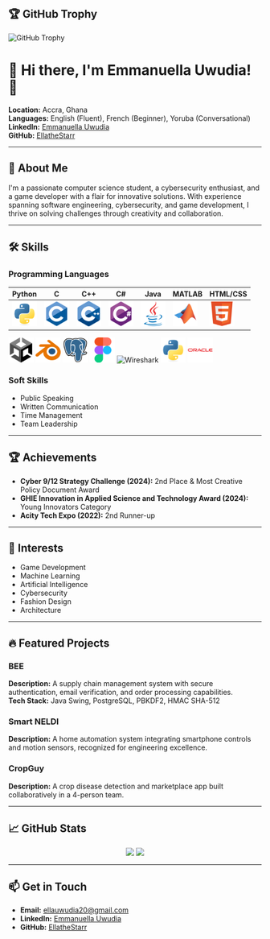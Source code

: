 ## 🏆 GitHub Trophy
![GitHub Trophy](https://github-profile-trophy.vercel.app/?username=ellathestarr&theme=algolia)

# 🌟 Hi there, I'm Emmanuella Uwudia! 👋  

**Location:** Accra, Ghana  
**Languages:** English (Fluent), French (Beginner), Yoruba (Conversational)  
**LinkedIn:** [Emmanuella Uwudia](https://www.linkedin.com/in/emmanuella-uwudia)  
**GitHub:** [EllatheStarr](https://github.com/EllatheStarr)

---

## 🚀 About Me  

I'm a passionate computer science student, a cybersecurity enthusiast, and a game developer with a flair for innovative solutions. With experience spanning software engineering, cybersecurity, and game development, I thrive on solving challenges through creativity and collaboration.  

---

## 🛠 Skills  

### **Programming Languages**  
| Python | C | C++ | C# | Java | MATLAB | HTML/CSS |  
|--------|---|-----|----|------|--------|-----------|  
| <img src="https://github.com/devicons/devicon/blob/master/icons/python/python-original.svg" title="Python" alt="Python" width="50" height="50"/> | <img src="https://github.com/devicons/devicon/blob/master/icons/c/c-original.svg" title="C" alt="C" width="50" height="50"/> | <img src="https://github.com/devicons/devicon/blob/master/icons/cplusplus/cplusplus-original.svg" title="C++" alt="C++" width="50" height="50"/> | <img src="https://github.com/devicons/devicon/blob/master/icons/csharp/csharp-original.svg" title="C#" alt="C#" width="50" height="50"/> | <img src="https://github.com/devicons/devicon/blob/master/icons/java/java-original.svg" title="Java" alt="Java" width="50" height="50"/> | <img src="https://github.com/devicons/devicon/blob/master/icons/matlab/matlab-original.svg" title="MATLAB" alt="MATLAB" width="50" height="50"/> | <img src="https://github.com/devicons/devicon/blob/master/icons/html5/html5-original.svg" title="HTML" alt="HTML" width="50" height="50"/> |  

<img src="https://github.com/devicons/devicon/blob/master/icons/unity/unity-original.svg" title="Unity" alt="Unity" width="50" height="50"/>	<img src="https://github.com/devicons/devicon/blob/master/icons/blender/blender-original.svg" title="Blender" alt="Blender" width="50" height="50"/>	<img src="https://github.com/devicons/devicon/blob/master/icons/postgresql/postgresql-original.svg" title="PostgreSQL" alt="PostgreSQL" width="50" height="50"/>	<img src="https://github.com/devicons/devicon/blob/master/icons/figma/figma-original.svg" title="Figma" alt="Figma" width="50" height="50"/>	<img src="https://github.com/devicons/devicon/blob/master/icons/wireshark/wireshark-original.svg" title="Wireshark" alt="Wireshark" width="50" height="50"/>	<img src="https://github.com/devicons/devicon/blob/master/icons/python/python-original.svg" title="Netmiko" alt="Netmiko" width="50" height="50"/>	<img src="https://github.com/devicons/devicon/blob/master/icons/oracle/oracle-original.svg" title="Oracle" alt="Oracle" width="50" height="50"/>

### **Soft Skills**  
- Public Speaking  
- Written Communication  
- Time Management  
- Team Leadership  

---

## 🏆 Achievements  

- **Cyber 9/12 Strategy Challenge (2024):** 2nd Place & Most Creative Policy Document Award  
- **GHIE Innovation in Applied Science and Technology Award (2024):** Young Innovators Category  
- **Acity Tech Expo (2022):** 2nd Runner-up  

---

## 🌱 Interests  

- Game Development  
- Machine Learning  
- Artificial Intelligence  
- Cybersecurity  
- Fashion Design  
- Architecture  

---

## 🔥 Featured Projects  

### **BEE**  
**Description:** A supply chain management system with secure authentication, email verification, and order processing capabilities.  
**Tech Stack:** Java Swing, PostgreSQL, PBKDF2, HMAC SHA-512  

### **Smart NELDI**  
**Description:** A home automation system integrating smartphone controls and motion sensors, recognized for engineering excellence.  

### **CropGuy**  
**Description:** A crop disease detection and marketplace app built collaboratively in a 4-person team.  

---

## 📈 GitHub Stats  

<div align="center">
  <img src="https://streak-stats.demolab.com/?user=EllatheStarr&theme=transparent" height="180em" />
  <img src="https://github-readme-stats.vercel.app/api/top-langs/?username=EllatheStarr&layout=compact&theme=transparent" height="180em" />
</div>  

---

## 📫 Get in Touch  

- **Email:** [ellauwudia20@gmail.com](mailto:ellauwudia20@gmail.com)  
- **LinkedIn:** [Emmanuella Uwudia](https://www.linkedin.com/in/emmanuella-uwudia)  
- **GitHub:** [EllatheStarr](https://github.com/EllatheStarr)  

